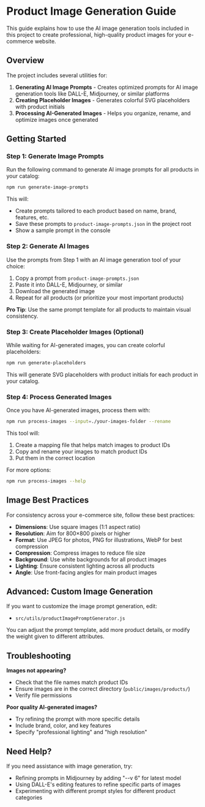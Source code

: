 # Product Image Generation Guide

This guide explains how to use the AI image generation tools included in this project to create professional, high-quality product images for your e-commerce website.

## Overview

The project includes several utilities for:

1. **Generating AI Image Prompts** - Creates optimized prompts for AI image generation tools like DALL-E, Midjourney, or similar platforms
2. **Creating Placeholder Images** - Generates colorful SVG placeholders with product initials
3. **Processing AI-Generated Images** - Helps you organize, rename, and optimize images once generated

## Getting Started

### Step 1: Generate Image Prompts

Run the following command to generate AI image prompts for all products in your catalog:

```bash
npm run generate-image-prompts
```

This will:
- Create prompts tailored to each product based on name, brand, features, etc.
- Save these prompts to `product-image-prompts.json` in the project root
- Show a sample prompt in the console

### Step 2: Generate AI Images

Use the prompts from Step 1 with an AI image generation tool of your choice:

1. Copy a prompt from `product-image-prompts.json`
2. Paste it into DALL-E, Midjourney, or similar
3. Download the generated image
4. Repeat for all products (or prioritize your most important products)

**Pro Tip**: Use the same prompt template for all products to maintain visual consistency.

### Step 3: Create Placeholder Images (Optional)

While waiting for AI-generated images, you can create colorful placeholders:

```bash
npm run generate-placeholders
```

This will generate SVG placeholders with product initials for each product in your catalog.

### Step 4: Process Generated Images

Once you have AI-generated images, process them with:

```bash
npm run process-images --input=./your-images-folder --rename
```

This tool will:
1. Create a mapping file that helps match images to product IDs
2. Copy and rename your images to match product IDs
3. Put them in the correct location

For more options:

```bash
npm run process-images --help
```

## Image Best Practices

For consistency across your e-commerce site, follow these best practices:

- **Dimensions**: Use square images (1:1 aspect ratio)
- **Resolution**: Aim for 800×800 pixels or higher
- **Format**: Use JPEG for photos, PNG for illustrations, WebP for best compression
- **Compression**: Compress images to reduce file size
- **Background**: Use white backgrounds for all product images
- **Lighting**: Ensure consistent lighting across all products
- **Angle**: Use front-facing angles for main product images

## Advanced: Custom Image Generation

If you want to customize the image prompt generation, edit:
- `src/utils/productImagePromptGenerator.js`

You can adjust the prompt template, add more product details, or modify the weight given to different attributes.

## Troubleshooting

**Images not appearing?**
- Check that the file names match product IDs
- Ensure images are in the correct directory (`public/images/products/`)
- Verify file permissions

**Poor quality AI-generated images?**
- Try refining the prompt with more specific details
- Include brand, color, and key features
- Specify "professional lighting" and "high resolution"

## Need Help?

If you need assistance with image generation, try:
- Refining prompts in Midjourney by adding "--v 6" for latest model
- Using DALL-E's editing features to refine specific parts of images
- Experimenting with different prompt styles for different product categories 